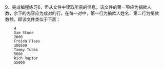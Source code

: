 9．完成编程练习6，但从文件中读取所需的信息。该文件的第一项应为捐款人数，余下的内容应为成对的行。在每一对中，第一行为捐款人姓名，第二行为捐款数额。即该文件类似于下面：


```
    4
    Sam Stone
    2000
    Freida Flass
    100500
    Tammy Tubbs
    5000
    Rich Raptor
    55000
```